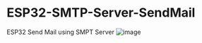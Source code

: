 # ESP32-SMTP-Server-SendMail
ESP32 Send Mail using SMPT Server
![image](https://github.com/user-attachments/assets/d5d605c2-f64c-4077-bdcc-c326cf3c276e)
